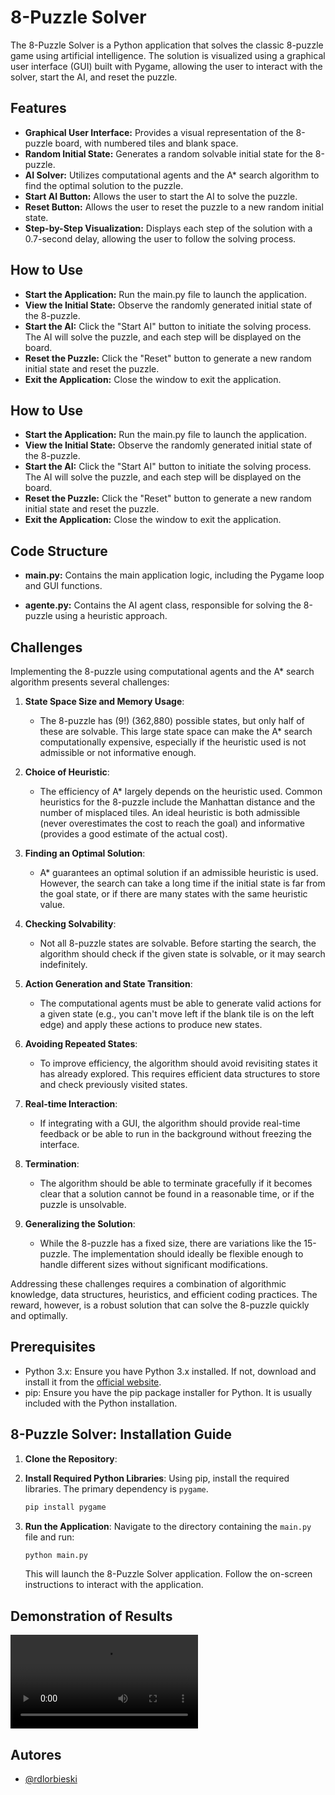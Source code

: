 
# 8-Puzzle Solver

The 8-Puzzle Solver is a Python application that solves the classic 8-puzzle game using artificial intelligence. The solution is visualized using a graphical user interface (GUI) built with Pygame, allowing the user to interact with the solver, start the AI, and reset the puzzle.


## Features

- **Graphical User Interface:** Provides a visual representation of the 8-puzzle board, with numbered tiles and blank space.
- **Random Initial State:** Generates a random solvable initial state for the 8-puzzle.
- **AI Solver:** Utilizes computational agents and the A* search algorithm to find the optimal solution to the puzzle.
- **Start AI Button:** Allows the user to start the AI to solve the puzzle.
- **Reset Button:** Allows the user to reset the puzzle to a new random initial state.
- **Step-by-Step Visualization:** Displays each step of the solution with a 0.7-second delay, allowing the user to follow the solving process.

## How to Use

- **Start the Application:** Run the main.py file to launch the application.
- **View the Initial State:** Observe the randomly generated initial state of the 8-puzzle.
- **Start the AI:** Click the "Start AI" button to initiate the solving process. The AI will solve the puzzle, and each step will be displayed on the board.
- **Reset the Puzzle:** Click the "Reset" button to generate a new random initial state and reset the puzzle.
- **Exit the Application:** Close the window to exit the application.

## How to Use

- **Start the Application:** Run the main.py file to launch the application.
- **View the Initial State:** Observe the randomly generated initial state of the 8-puzzle.
- **Start the AI:** Click the "Start AI" button to initiate the solving process. The AI will solve the puzzle, and each step will be displayed on the board.
- **Reset the Puzzle:** Click the "Reset" button to generate a new random initial state and reset the puzzle.
- **Exit the Application:** Close the window to exit the application.

## Code Structure


- **main.py:** Contains the main application logic, including the Pygame loop and GUI functions.

- **agente.py:** Contains the AI agent class, responsible for solving the 8-puzzle using a heuristic approach.
## Challenges


Implementing the 8-puzzle using computational agents and the A* search algorithm presents several challenges:

1. **State Space Size and Memory Usage**: 
    - The 8-puzzle has \(9!\) (362,880) possible states, but only half of these are solvable. This large state space can make the A* search computationally expensive, especially if the heuristic used is not admissible or not informative enough.

2. **Choice of Heuristic**:
    - The efficiency of A* largely depends on the heuristic used. Common heuristics for the 8-puzzle include the Manhattan distance and the number of misplaced tiles. An ideal heuristic is both admissible (never overestimates the cost to reach the goal) and informative (provides a good estimate of the actual cost).

3. **Finding an Optimal Solution**:
    - A* guarantees an optimal solution if an admissible heuristic is used. However, the search can take a long time if the initial state is far from the goal state, or if there are many states with the same heuristic value.

4. **Checking Solvability**:
    - Not all 8-puzzle states are solvable. Before starting the search, the algorithm should check if the given state is solvable, or it may search indefinitely.

5. **Action Generation and State Transition**:
    - The computational agents must be able to generate valid actions for a given state (e.g., you can't move left if the blank tile is on the left edge) and apply these actions to produce new states.

6. **Avoiding Repeated States**:
    - To improve efficiency, the algorithm should avoid revisiting states it has already explored. This requires efficient data structures to store and check previously visited states.

7. **Real-time Interaction**:
    - If integrating with a GUI, the algorithm should provide real-time feedback or be able to run in the background without freezing the interface.

8. **Termination**:
    - The algorithm should be able to terminate gracefully if it becomes clear that a solution cannot be found in a reasonable time, or if the puzzle is unsolvable.

9. **Generalizing the Solution**:
    - While the 8-puzzle has a fixed size, there are variations like the 15-puzzle. The implementation should ideally be flexible enough to handle different sizes without significant modifications.

Addressing these challenges requires a combination of algorithmic knowledge, data structures, heuristics, and efficient coding practices. The reward, however, is a robust solution that can solve the 8-puzzle quickly and optimally.


## Prerequisites

- Python 3.x: Ensure you have Python 3.x installed. If not, download and install it from the [official website](https://www.python.org/downloads/).
- pip: Ensure you have the pip package installer for Python. It is usually included with the Python installation.

## 8-Puzzle Solver: Installation Guide


1. **Clone the Repository**:

2. **Install Required Python Libraries**:
   Using pip, install the required libraries. The primary dependency is `pygame`.
   ```bash
   pip install pygame
   ```

3. **Run the Application**:
   Navigate to the directory containing the `main.py` file and run:
   ```bash
   python main.py
   ```
   This will launch the 8-Puzzle Solver application. Follow the on-screen instructions to interact with the application.
## Demonstration of Results

![Logo](https://rodolfo.lorbieski.eti.br/portfolio/8_puzzle.mp4)


## Autores

- [@rdlorbieski](https://github.com/rdlorbieski)
